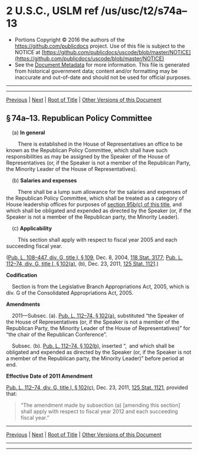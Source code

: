 ---
---

# 2 U.S.C., USLM ref /us/usc/t2/s74a–13

* Portions Copyright © 2016 the authors of the https://github.com/publicdocs project.
  Use of this file is subject to the NOTICE at [https://github.com/publicdocs/uscode/blob/master/NOTICE](https://github.com/publicdocs/uscode/blob/master/NOTICE)
* See the [Document Metadata](././../../../..//README.md) for more information.
  This file is generated from historical government data; content and/or formatting may be inaccurate and out-of-date and should not be used for official purposes.

----------
----------

[Previous](./../../../..//us/usc/t2/ch4/m__us_usc_t2_s74a–12.md) | [Next](./../../../..//us/usc/t2/ch4/m__us_usc_t2_s74b.md) | [Root of Title](./../../../../) | [Other Versions of this Document](https://publicdocs.github.io/go/links?ns=uslm&ref=%2Fus%2Fusc%2Ft2%2Fs74a%E2%80%9313)

## § 74a–13. Republican Policy Committee

    (a) __In general__ 

        There is established in the House of Representatives an office to be known as the Republican Policy Committee, which shall have such responsibilities as may be assigned by the Speaker of the House of Representatives (or, if the Speaker is not a member of the Republican Party, the Minority Leader of the House of Representatives).

    (b) __Salaries and expenses__ 

        There shall be a lump sum allowance for the salaries and expenses of the Republican Policy Committee, which shall be treated as a category of House leadership offices for purposes of [section 95b(c) of this title][/us/usc/t2/s95b/c], and which shall be obligated and expended as directed by the Speaker (or, if the Speaker is not a member of the Republican party, the Minority Leader).

    (c) __Applicability__ 

        This section shall apply with respect to fiscal year 2005 and each succeeding fiscal year.

([Pub. L. 108–447, div. G, title I, § 109][/us/pl/108/447/s109], Dec. 8, 2004, [118 Stat. 3177][/us/stat/118/3177]; [Pub. L. 112–74, div. G, title I, § 102(a)][/us/pl/112/74/s102/a], (b), Dec. 23, 2011, [125 Stat. 1121][/us/stat/125/1121].)

 __Codification__ 

    Section is from the Legislative Branch Appropriations Act, 2005, which is div. G of the Consolidated Appropriations Act, 2005.

 __Amendments__ 

    2011—Subsec. (a). [Pub. L. 112–74, § 102(a)][/us/pl/112/74/s102/a], substituted “the Speaker of the House of Representatives (or, if the Speaker is not a member of the Republican Party, the Minority Leader of the House of Representatives)” for “the chair of the Republican Conference”.

    Subsec. (b). [Pub. L. 112–74, § 102(b)][/us/pl/112/74/s102/b], inserted “, and which shall be obligated and expended as directed by the Speaker (or, if the Speaker is not a member of the Republican party, the Minority Leader)” before period at end.

 __Effective Date of 2011 Amendment__ 

[Pub. L. 112–74, div. G, title I, § 102(c)][/us/pl/112/74/s102/c], Dec. 23, 2011, [125 Stat. 1121][/us/stat/125/1121], provided that: 

> “The amendment made by subsection (a) \[amending this section\] shall apply with respect to fiscal year 2012 and each succeeding fiscal year.”

----------

[Previous](./../../../..//us/usc/t2/ch4/m__us_usc_t2_s74a–12.md) | [Next](./../../../..//us/usc/t2/ch4/m__us_usc_t2_s74b.md) | [Root of Title](./../../../../) | [Other Versions of this Document](https://publicdocs.github.io/go/links?ns=uslm&ref=%2Fus%2Fusc%2Ft2%2Fs74a%E2%80%9313)

----------
----------

[/us/usc/t2/s95b/c]: https://publicdocs.github.io/go/links?ns=uslm&ref=%2Fus%2Fusc%2Ft2%2Fs95b%2Fc
[/us/pl/108/447/s109]: https://publicdocs.github.io/go/links?ns=uslm&ref=%2Fus%2Fpl%2F108%2F447%2Fs109
[/us/stat/118/3177]: https://publicdocs.github.io/go/links?ns=uslm&ref=%2Fus%2Fstat%2F118%2F3177
[/us/pl/112/74/s102/a]: https://publicdocs.github.io/go/links?ns=uslm&ref=%2Fus%2Fpl%2F112%2F74%2Fs102%2Fa
[/us/stat/125/1121]: https://publicdocs.github.io/go/links?ns=uslm&ref=%2Fus%2Fstat%2F125%2F1121
[/us/pl/112/74/s102/a]: https://publicdocs.github.io/go/links?ns=uslm&ref=%2Fus%2Fpl%2F112%2F74%2Fs102%2Fa
[/us/pl/112/74/s102/b]: https://publicdocs.github.io/go/links?ns=uslm&ref=%2Fus%2Fpl%2F112%2F74%2Fs102%2Fb
[/us/pl/112/74/s102/c]: https://publicdocs.github.io/go/links?ns=uslm&ref=%2Fus%2Fpl%2F112%2F74%2Fs102%2Fc
[/us/stat/125/1121]: https://publicdocs.github.io/go/links?ns=uslm&ref=%2Fus%2Fstat%2F125%2F1121


